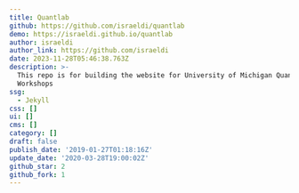 ```yaml
---
title: Quantlab
github: https://github.com/israeldi/quantlab
demo: https://israeldi.github.io/quantlab
author: israeldi
author_link: https://github.com/israeldi
date: 2023-11-28T05:46:38.763Z
description: >-
  This repo is for building the website for University of Michigan Quant Lab
  Workshops
ssg:
  - Jekyll
css: []
ui: []
cms: []
category: []
draft: false
publish_date: '2019-01-27T01:18:16Z'
update_date: '2020-03-28T19:00:02Z'
github_star: 2
github_fork: 1
---
```

